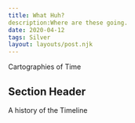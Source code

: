 ```yaml
---
title: What Huh?
description:Where are these going.
date: 2020-04-12
tags: Silver
layout: layouts/post.njk
---
```

Cartographies of Time

## Section Header

A history of the Timeline
